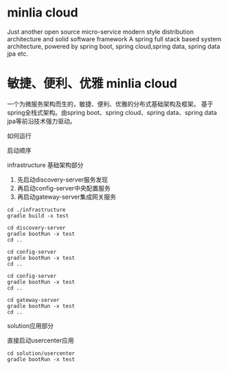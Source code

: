 # minlia cloud

Just another open source micro-service modern style distribution architecture and solid software framework
A spring full stack based system architecture, powered by spring boot, spring cloud,spring data, spring data jpa etc.




# 敏捷、便利、优雅 minlia cloud

一个为微服务架构而生的，敏捷、便利、优雅的分布式基础架构及框架。
基于spring全栈式架构。由spring boot、spring cloud、spring data、spring data jpa等前沿技术强力驱动。

如何运行

启动顺序

infrastructure 基础架构部分

1. 先启动discovery-server服务发现
2. 再启动config-server中央配置服务
3. 再启动gateway-server集成网关服务


```
cd ./infrastructure
gradle build -x test

cd discovery-server
gradle bootRun -x test
cd ..

cd config-server
gradle bootRun -x test
cd ..

cd config-server
gradle bootRun -x test
cd ..

cd gateway-server
gradle bootRun -x test
cd ..

```

solution应用部分

直接启动usercenter应用

```
cd solution/usercenter
gradle bootRun -x test

```

